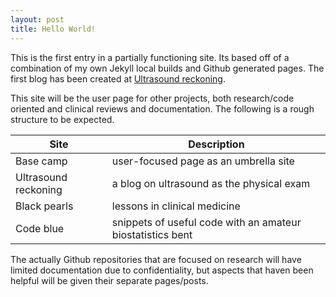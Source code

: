 ```yaml
---
layout: post
title: Hello World!
---
```


This is the first entry in a partially functioning site. Its based off of a combination of my own Jekyll local builds and Github generated pages. The first blog has been created at [Ultrasound reckoning](https://asshah4.github.io/ultrasound).

This site will be the user page for other projects, both research/code oriented and clinical reviews and documentation. The following is a rough structure to be expected.

Site | Description
--- | ---
Base camp | user-focused page as an umbrella site
Ultrasound reckoning | a blog on ultrasound as the physical exam
Black pearls | lessons in clinical medicine
Code blue | snippets of useful code with an amateur biostatistics bent

The actually Github repositories that are focused on research will have limited documentation due to confidentiality, but aspects that haven been helpful will be given their separate pages/posts. 
